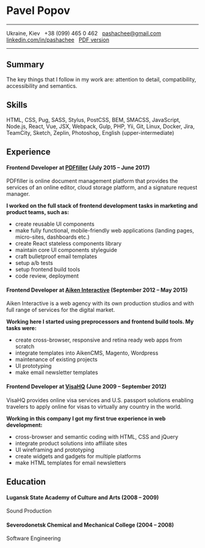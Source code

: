 Pavel Popov
============

- - -
Ukraine, Kiev &nbsp;
+38 (099) 465 0 462 &nbsp;
pashachee@gmail.com &nbsp;
[linkedin.com/in/pashachee](http://www.linkedin.com/in/pashachee) &nbsp;
[PDF version](https://raw.githubusercontent.com/pashachee/cv/master/pavel-popov.pdf)
- - -

Summary
----------
The key things that I follow in my work are: attention to detail, compatibility, accessibility and semantics.

Skills
----------
HTML, CSS, Pug, SASS, Stylus, PostCSS, BEM, SMACSS, JavaScript, Node.js, React, Vue, JSX, Webpack, Gulp, PHP, Yii, Git, Linux, Docker, Jira, TeamCity, Sketch, Zeplin, Photoshop, English (upper-intermediate)

Experience
----------
#### Frontend Developer at [PDFfiller](http://pdffiller.com) (July 2015 – June 2017)
PDFfiller is online document management platform that provides the services of an online editor, cloud storage platform, and a signature request manager.

**I worked on the full stack of frontend development tasks in marketing and product teams, such as:**
  - create reusable UI components
  - make fully functional, mobile-friendly web applications (landing pages, micro-sites, dashboards etc.)
  - create React stateless components library
  - maintain core UI components styleguide
  - craft bulletproof email templates
  - setup a/b tests
  - setup frontend build tools
  - code review, deployment

#### Frontend Developer at [Aiken Interactive](http://aikenweb.com) (September 2012 – May 2015) 
Aiken Interactive is a web agency with its own production studios and with full range of services for the digital market.

**Working here I started using preprocessors and frontend build tools. My tasks were:**
  - create cross-browser, responsive and retina ready web apps from scratch
  - integrate templates into AikenCMS, Magento, Wordpress
  - maintenance of existing projects
  - UI prototyping
  - make email newsletter templates

#### Frontend Developer at [VisaHQ](http://visahq.com) (June 2009 – September 2012) 
VisaHQ provides online visa services and U.S. passport solutions enabling travelers to apply online for visas to virtually any country in the world.

**Working in this company I got my first true experience in web development:**
  - cross-browser and semantic coding with HTML, CSS and jQuery
  - integrate product solutions into affiliate sites
  - UI wireframing and prototyping
  - create widgets and gadgets for multiple platforms
  - make HTML templates for email newsletters

Education
---------
#### Lugansk State Academy of Culture and Arts (2008 – 2009)
Sound Production
#### Severodonetsk Chemical and Mechanical College (2004 – 2008)
Software Engineering
